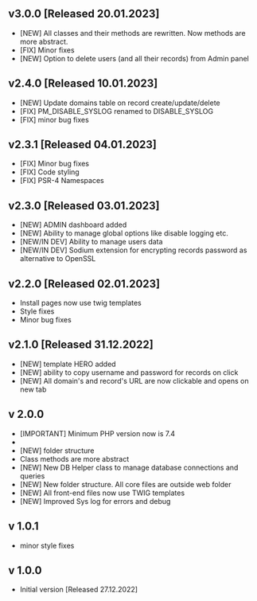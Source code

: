 ## v3.0.0 [Released 20.01.2023]

* [NEW] All classes and their methods are rewritten. Now methods are more abstract.
* [FIX] Minor fixes
* [NEW] Option to delete users (and all their records) from Admin panel

## v2.4.0 [Released 10.01.2023]

* [NEW] Update domains table on record create/update/delete
* [FIX] PM_DISABLE_SYSLOG renamed to DISABLE_SYSLOG
* [FIX] minor bug fixes

## v2.3.1 [Released 04.01.2023]

* [FIX] Minor bug fixes
* [FIX] Code styling
* [FIX] PSR-4 Namespaces

## v2.3.0 [Released 03.01.2023]

* [NEW] ADMIN dashboard added
* [NEW] Ability to manage global options like disable logging etc.
* [NEW/IN DEV] Ability to manage users data
* [NEW/IN DEV] Sodium extension for encrypting records password as alternative to OpenSSL

## v2.2.0 [Released 02.01.2023]

* Install pages now use twig templates
* Style fixes
* Minor bug fixes

## v2.1.0 [Released 31.12.2022]

* [NEW] template HERO added
* [NEW] ability to copy username and password for records on click
* [NEW] All domain's and record's URL are now clickable and opens on new tab

## v 2.0.0

* [IMPORTANT] Minimum PHP version now is 7.4
*
* [NEW] folder structure
* Class methods are more abstract
* [NEW] New DB Helper class to manage database connections and queries
* [NEW] New folder structure. All core files are outside web folder
* [NEW] All front-end files now use TWIG templates
* [NEW] Improved Sys log for errors and debug

## v 1.0.1

* minor style fixes

## v 1.0.0

* Initial version [Released 27.12.2022]